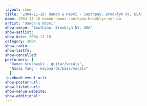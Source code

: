 ```yaml
---
layout: show
title: '2004-11-18: Damon & Naomi - Southpaw, Brooklyn NY, USA'
name: 2004-11-18-damon-naomi-southpaw-brooklyn-ny-usa
artist: 'Damon & Naomi'
show-venue: 'Southpaw, Brooklyn NY, USA'
show-setlist: 
show-date: 2004-11-18
category: 2004
show-radio: 
show-lastfm: 
show-cancelled: 
performers: [
  "Damon Krukowski - guitar/vocals",
  "Naomi Yang - keyboards/bass/vocals"
  ]
facebook-event-url: 
show-poster-url: 
show-ticket-url: 
show-venue-website: 
show-additional: 
---
```


